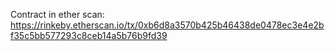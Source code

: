 Contract in ether scan: https://rinkeby.etherscan.io/tx/0xb6d8a3570b425b46438de0478ec3e4e2bf35c5bb577293c8ceb14a5b76b9fd39
